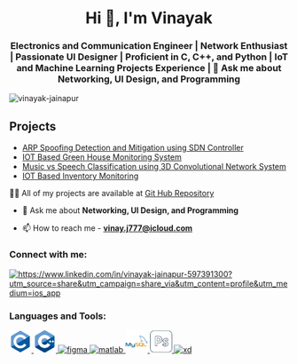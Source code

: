 <h1 align="center">Hi 👋, I'm Vinayak</h1>
<h3 align="center">Electronics and Communication Engineer | Network Enthusiast | Passionate UI Designer | Proficient in C, C++, and Python | IoT and Machine Learning Projects Experience | 💬 Ask me about Networking, UI Design, and Programming</h3>

<p align="left"> <img src="https://komarev.com/ghpvc/?username=vinayak-jainapur&label=Profile%20views&color=0e75b6&style=flat" alt="vinayak-jainapur" /> </p>

## Projects

- [ARP Spoofing Detection and Mitigation using SDN Controller](https://github.com/VINAYAK-JAINAPUR/ARP-Spoofing-Detection-and-Mitigation)
- [IOT Based Green House Monitoring System](https://github.com/VINAYAK-JAINAPUR/Green-House-Monitoring-System)
- [Music vs Speech Classification using 3D Convolutional Network System](https://drive.google.com/drive/folders/1jE45EahONFOFAvG7X92I1xpeDFskLlMq?usp=drive_link)
- [IOT Based Inventory Monitoring](https://github.com/VINAYAK-JAINAPUR/Inventory-Monitorinng-System)

👨‍💻 All of my projects are available at [Git Hub Repository](https://github.com/VINAYAK-JAINAPUR?tab=repositories)

- 💬 Ask me about **Networking, UI Design, and Programming**

- 📫 How to reach me - **vinay.j777@icloud.com**

<h3 align="left">Connect with me:</h3>
<p align="left">
<a href="https://linkedin.com/in/https://www.linkedin.com/in/vinayak-jainapur-597391300?utm_source=share&utm_campaign=share_via&utm_content=profile&utm_medium=ios_app" target="blank"><img align="center" src="https://raw.githubusercontent.com/rahuldkjain/github-profile-readme-generator/master/src/images/icons/Social/linked-in-alt.svg" alt="https://www.linkedin.com/in/vinayak-jainapur-597391300?utm_source=share&utm_campaign=share_via&utm_content=profile&utm_medium=ios_app" height="30" width="40" /></a>
</p>

<h3 align="left">Languages and Tools:</h3>
<p align="left"> <a href="https://www.cprogramming.com/" target="_blank" rel="noreferrer"> <img src="https://raw.githubusercontent.com/devicons/devicon/master/icons/c/c-original.svg" alt="c" width="40" height="40"/> </a> <a href="https://www.w3schools.com/cpp/" target="_blank" rel="noreferrer"> <img src="https://raw.githubusercontent.com/devicons/devicon/master/icons/cplusplus/cplusplus-original.svg" alt="cplusplus" width="40" height="40"/> </a> <a href="https://www.figma.com/" target="_blank" rel="noreferrer"> <img src="https://www.vectorlogo.zone/logos/figma/figma-icon.svg" alt="figma" width="40" height="40"/> </a> <a href="https://www.mathworks.com/" target="_blank" rel="noreferrer"> <img src="https://upload.wikimedia.org/wikipedia/commons/2/21/Matlab_Logo.png" alt="matlab" width="40" height="40"/> </a> <a href="https://www.mysql.com/" target="_blank" rel="noreferrer"> <img src="https://raw.githubusercontent.com/devicons/devicon/master/icons/mysql/mysql-original-wordmark.svg" alt="mysql" width="40" height="40"/> </a> <a href="https://www.photoshop.com/en" target="_blank" rel="noreferrer"> <img src="https://raw.githubusercontent.com/devicons/devicon/master/icons/photoshop/photoshop-line.svg" alt="photoshop" width="40" height="40"/> </a> <a href="https://www.adobe.com/products/xd.html" target="_blank" rel="noreferrer"> <img src="https://cdn.worldvectorlogo.com/logos/adobe-xd.svg" alt="xd" width="40" height="40"/> </a> </p>
